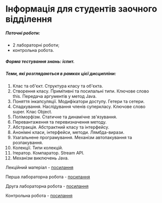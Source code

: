 # Інформація для студентів заочного відділення

##### Поточні роботи:

- 2 лабораторні роботи;
- контрольна робота.

##### Форма тестування знань: іспит.

##### Теми, які розглядаються в рамках цієї дисципліни:

1. Клас та об'єкт. Структура класу та об'єкта.
2. Створення класу. Примітивні та посилальні типи. Ключове слово this. Передача аргументів у метод Java.
3. Поняття інкапсуляції. Модифікатори доступу. Гетери та сетери.
4. Спадкування. Наслідування членів суперкласу. Ключове слово super. Клас Object.
5. Поліморфізм. Статичне та динамічне зв'язування.
6. Перевантаження та перевизначення методу.
7. Абстракція. Абстрактний класу та інтерфейсу.
8. Анонімні класи, інтерфейси, методи. Лямбда-вирази.
9. Узагальнене програмування. Механізм автопакування та розпакування.
10. Колекції. Типи колекцій.
11. Ітератор. Компаратор. Stream API.
12. Механізм виключень Java.

Лекційний матеріал - [посилання](../../first_term/)

Перша лабораторна робота - [посилання](first_lab.md)

Друга лабораторна робота - [посилання](second_lab.md)

Контрольна робота - [посилання](control_work.md)
